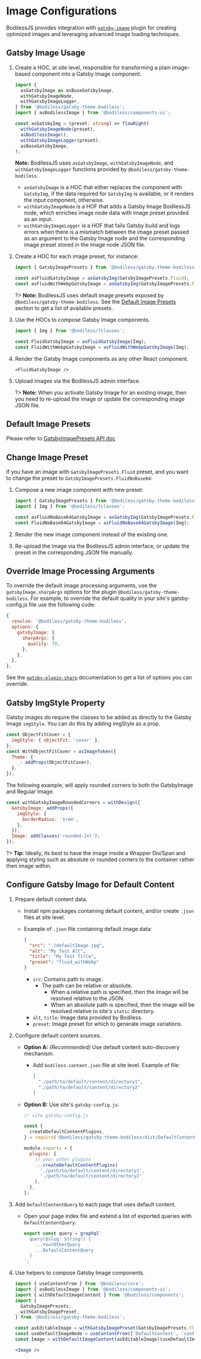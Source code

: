 # Image Configurations

BodilessJS provides integration with [`gatsby-image`](https://www.gatsbyjs.com/plugins/gatsby-image/
':target=_blank') plugin for creating optimized images and leveraging advanced image loading
techniques.

## Gatsby Image Usage

01. Create a HOC, at site level, responsible for transforming a plain
    image-based component into a Gatsby Image component.

    ```ts
    import {
      asGatsbyImage as asBaseGatsbyImage,
      withGatsbyImageNode,
      withGatsbyImageLogger,
    } from '@bodiless/gatsby-theme-bodiless';
    import { asBodilessImage } from '@bodiless/components-ui';

    const asGatsbyImg = (preset: string) => flowRight(
      withGatsbyImageNode(preset),
      asBodilessImage(),
      withGatsbyImageLogger(preset),
      asBaseGatsbyImage,
    );
    ```

    <!-- Inlining HTML to add multi-line info block with unordered list. -->
    <div class="warn">
      <strong>Note:</strong> BodilessJS uses <code>asGatsbyImage</code>,
      <code>withGatsbyImageNode</code>, and <code>withGatsbyImageLogger</code> functions provided by
      <code>@bodiless/gatsby-theme-bodiless</code>.

      - `asGatsbyImage` is a HOC that either replaces the component with `GatsbyImg`, if the data
        required for `GatsbyImg` is available, or it renders the input component, otherwise.
      - `withGatsbyImageNode` is a HOF that adds a Gatsby Image BodilessJS node, which enriches
        image node data with image preset provided as an input.
      - `withGatsbyImageLogger` is a HOF that fails Gatsby build and logs errors when there is a
        mismatch between the image preset passed as an argument to the Gatsby Image node and the
        corresponding image preset stored in the image node JSON file.

    </div>

01. Create a HOC for each image preset, for instance:

    ```ts
    import { GatsbyImagePresets } from '@bodiless/gatsby-theme-bodiless';

    const asFluidGatsbyImage = asGatsbyImg(GatsbyImagePresets.Fluid);
    const asFluidWithWebpGatsbyImage = asGatsbyImg(GatsbyImagePresets.FluidWithWebp);
    ```

    ?> **Note:** BodilessJS uses default image presets exposed by
    `@bodiless/gatsby-theme-bodiless`. See the
    [Default Image Presets](#default-image-presets) section to get a list of
    available presets.

01. Use the HOCs to compose Gatsby Image components.

    ```ts
    import { Img } from '@bodiless/fclasses';

    const FluidGatsbyImage = asFluidGatsbyImage(Img);
    const FluidWithWebpGatsbyImage = asFluidWithWebpGatsbyImage(Img);
    ```

01. Render the Gatsby Image components as any other React component.

    ```tsx
    <FluidGatsbyImage />
    ```

01. Upload images via the BodilessJS admin interface.

    ?> **Note:** When you activate Gatsby Image for an existing image, then you
    need to re-upload the image or update the corresponding image JSON file.

## Default Image Presets

Please refer to [GatsbyImagePresets API doc](../../../Development/API/@bodiless/gatsby-theme-bodiless/enums/GatsbyImagePresets)

## Change Image Preset

If you have an image with `GatsbyImagePresets.Fluid` preset, and you want to
change the preset to `GatsbyImagePresets.FluidNoBase64`:

01. Compose a new image component with new preset:

    ```ts
    import { GatsbyImagePresets } from '@bodiless/gatsby-theme-bodiless';
    import { Img } from '@bodiless/fclasses';

    const asFluidNoBase64GatsbyImage = asGatsbyImg(GatsbyImagePresets.FluidNoBase64);
    const FluidNoBase64GatsbyImage = asFluidNoBase64GatsbyImage(Img);
    ```

01. Render the new image component instead of the existing one.

01. Re-upload the image via the BodilessJS admin interface, or update the preset
    in the corresponding JSON file manually.

## Override Image Processing Arguments

To override the default image processing arguments, use the
`gatsbyImage.sharpArgs` options for the plugin
`@bodiless/gatsby-theme-bodiless`. For example, to override the default quality
in your site's gatsby-config.js file use the following code:

```js
{
  resolve: '@bodiless/gatsby-theme-bodiless',
  options: {
    gatsbyImage: {
      sharpArgs: {
        quality: 70,
      },
    },
  },
},
```

See the [`gatsby-plugin-sharp`](https://www.gatsbyjs.com/plugins/gatsby-plugin-sharp/
':target=_blank') documentation to get a list of options you can override.

## Gatsby ImgStyle Property

Gatsby images do require the classes to be added as directly to the Gatsby Image
`imgStyle`. You can do this by adding imgStyle as a prop.

```js
const ObjectFitCover = {
  imgStyle: { objectFit: 'cover' },
};
const WithObjectFitCover = asImageToken({
  Theme: {
    _: addProps(ObjectFitCover),
  },
});
```

The following example, will apply rounded corners to both the GatsbyImage and Regular Image.
```js
const withGatsbyImageRoundedCorners = withDesign({
  GatsbyImage: addProps({
    imgStyle: {
      borderRadius: '1rem',
    },
  }),
  Image: addClasses('rounded-2xl');
});
```

?> **Tip:** Ideally, its best to have the image inside a Wrapper Div/Span and applying
styling such as absolute or rounded corners to the container rather then image
within.

## Configure Gatsby Image for Default Content

01. Prepare default content data.
    - Install npm packages containing default content, and/or create `.json`
      files at site level.
    - Example of `.json` file containing default image data:

      ```json
      {
        "src": "./defaultImage.jpg",
        "alt": "My Test Alt",
        "title": "My Test Title",
        "preset": "fluid_withWebp"
      }
      ```

      - `src`: Contains path to image.
        - The path can be relative or absolute.
          - When a relative path is specified, then the image will be resolved
            relative to the JSON.
          - When an absolute path is specified, then the image will be resolved
            relative to site's `static` directory.
      - `alt`, `title`: Image data provided by Bodiless.
      - `preset`: Image preset for which to generate image variations.

01. Configure default content sources.
    - **Option A:** _(Recommended)_ Use default content auto-discovery mechanism.
      - Add `bodiless.content.json` file at site level. Example of file:

        ```json
        [
          "./path/to/default/content/directory1",
          "./path/to/default/content/directory2"
        ]
        ```

    - **Option B:** Use site's `gatsby-config.js`:

      ```js
      // site gatsby-config.js

      const {
        createDefaultContentPlugins,
      } = require('@bodiless/gatsby-theme-bodiless/dist/DefaultContent');

      module.exports = {
        plugins: {
          // your other plugins
          ...createDefaultContentPlugins(
            './path/to/default/content/directory1',
            './path/to/default/content/directory2'
          ),
        },
      };
      ```

01. Add `DefaultContentQuery` to each page that uses default content.
    - Open your page index file and extend a list of exported queries with `DefaultContentQuery`.

      ```js
      export const query = graphql`
        query($slug: String!) {
          ...YourOtherQuery
          ...DefaultContentQuery
        }
      `;
      ```

01. Use helpers to compose Gatsby Image components.

    ```jsx
    import { useContentFrom } from '@bodiless/core';
    import { asBodilessImage } from '@bodiless/components-ui';
    import { withDefaultImageContent } from '@bodiless/components';
    import {
      GatsbyImagePresets,
      withGatsbyImagePreset,
    } from '@bodiless/gatsby-theme-bodiless';

    const asEditableImage = withGatsbyImagePreset(GatsbyImagePresets.FluidWithWebp)(asBodilessImage);
    const useDefaultImageNode = useContentFrom(['DefaultContent', 'contentful1']);
    const Image = withDefaultImageContent(asEditableImage)(useDefaultImageNode)('image')('img');

    <Image />
    ```
